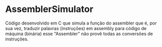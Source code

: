 # AssemblerSimulator
Código desenvolvido em C que simula a função do assembler que é, por sua vez, traduzir palavras (instruções) em assembly para código de máquina (binária) esse "Assembler" não provê todas as conversões de instruções.
